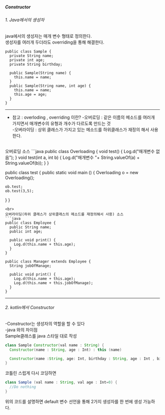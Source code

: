 <h5>Constructor</h5>

<h6>1. Java에서의 생성자</h6>
java에서의 생성자는 매개 변수 형태로 정의한다.<br>
생성자를 여러개 두더라도 overriding을 통해 해결한다.


~~~
public class Sample {
  private String name;
  private int age;
  private String birthday;

  public Sample(String name) {
    this.name = name;
  }
  public Sample(String name, int age) {
    this.name = name;
    this.age = age;
  }
}
~~~


---
* 참고 : overloding , overriding 이란?
-오버로딩 : 같은 이름의 메소드를 여러개 가지면서 매개변수의 유형과 개수가 다르도록 만드는 것 <br>
-오버라이딩 : 상위 클래스가 가지고 있는 메소드를 하위클래스가 재정의 해서 사용한다.<br>

<br>
오버로딩 소스
```java
public class Overloading {
  void test() {
    Log.d("매개변수 없음");
  }
  void test(int a, int b) {
    Log.d("매개변수 "+ String.valueOf(a) + String.valueOf(b));
  }
}

public class test {
  public static void main () {
    Overloading o = new Overloading();

    ob.test;
    ob.test(3,5);
  }
}
```
<br>
오버라이딩(하위 클래스가 상위클래스의 메소드를 재정의해서 사용) 소스
```java
public class Employee {
  public String name;
  public int age;

  public void print() {
    Log.d(this.name + this.age);
  }
}

public class Manager extends Employee {
  String jobOfManage;

  public void print() {
    Log.d(this.name + this.age);
    Log.d(this.name + this.jobOfManage);
  }
}
```
---

<h6>2. kotlin에서 Constructor</h6>
-Constructor는 생성자의 역할을 할 수 있다<br>
-java 와의 차이점 <br>
Sample클래스를 java 스타일 대로 작성

```java
class Sample Constructor(val name : String) {
  Constructor(name : String, age : Int) : this (name)

  Constructor(name :String, age: Int, birthday : String, age : Int , birthday : String) :this(name, age)
}
```
코틀린 스럽게 다시 코딩하면 <br>


```java
class Sample (val name : String, val age : Int=0) {
  //Do nothing
}
```
위의 코드를 설명하면 default 변수 선언을 통해 2가지 생성자를 한 번에 생성 가능하다.

